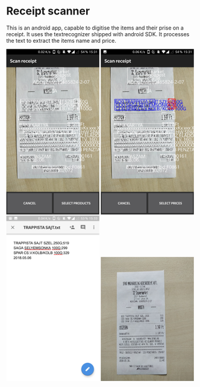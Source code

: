 # Receipt scanner
This is an android app, capable to digitise the items and their prise on a receipt. It uses the textrecognizer shipped with android SDK. It processes the text to extract the items name and price.
<p float="left" >
  <img src="docImages/Screenshot_20180516-153131.jpg" width="49%" /> 
  <img src="docImages/Screenshot_20180516-153141.jpg" width="49%" /> 
  <img src="docImages/Screenshot_20180516-153345.jpg" width="49%" />
  <img src="docImages/IMG_20180516_175956.jpg" width="49%" /> 
</p>
